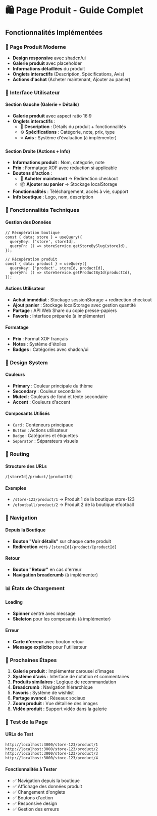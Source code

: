 # 🛍️ Page Produit - Guide Complet

## Fonctionnalités Implémentées

### 🎯 **Page Produit Moderne**
- **Design responsive** avec shadcn/ui
- **Galerie produit** avec placeholder
- **Informations détaillées** du produit
- **Onglets interactifs** (Description, Spécifications, Avis)
- **Actions d'achat** (Acheter maintenant, Ajouter au panier)

### 📱 **Interface Utilisateur**

#### **Section Gauche (Galerie + Détails)**
- **Galerie produit** avec aspect ratio 16:9
- **Onglets interactifs** :
  - 📝 **Description** : Détails du produit + fonctionnalités
  - ⚙️ **Spécifications** : Catégorie, note, prix, type
  - ⭐ **Avis** : Système d'évaluation (à implémenter)

#### **Section Droite (Actions + Info)**
- **Informations produit** : Nom, catégorie, note
- **Prix** : Formatage XOF avec réduction si applicable
- **Boutons d'action** :
  - 🛒 **Acheter maintenant** → Redirection checkout
  - 📦 **Ajouter au panier** → Stockage localStorage
- **Fonctionnalités** : Téléchargement, accès à vie, support
- **Info boutique** : Logo, nom, description

### 🔧 **Fonctionnalités Techniques**

#### **Gestion des Données**
```tsx
// Récupération boutique
const { data: store } = useQuery({
  queryKey: ['store', storeId],
  queryFn: () => storeService.getStoreBySlug(storeId),
});

// Récupération produit
const { data: product } = useQuery({
  queryKey: ['product', storeId, productId],
  queryFn: () => storeService.getProductById(productId),
});
```

#### **Actions Utilisateur**
- **Achat immédiat** : Stockage sessionStorage + redirection checkout
- **Ajout panier** : Stockage localStorage avec gestion quantité
- **Partage** : API Web Share ou copie presse-papiers
- **Favoris** : Interface préparée (à implémenter)

#### **Formatage**
- **Prix** : Format XOF français
- **Notes** : Système d'étoiles
- **Badges** : Catégories avec shadcn/ui

### 🎨 **Design System**

#### **Couleurs**
- **Primary** : Couleur principale du thème
- **Secondary** : Couleur secondaire
- **Muted** : Couleurs de fond et texte secondaire
- **Accent** : Couleurs d'accent

#### **Composants Utilisés**
- `Card` : Conteneurs principaux
- `Button` : Actions utilisateur
- `Badge` : Catégories et étiquettes
- `Separator` : Séparateurs visuels

### 📍 **Routing**

#### **Structure des URLs**
```
/[storeId]/product/[productId]
```

#### **Exemples**
- `/store-123/product/1` → Produit 1 de la boutique store-123
- `/efootball/product/2` → Produit 2 de la boutique efootball

### 🔄 **Navigation**

#### **Depuis la Boutique**
- **Bouton "Voir détails"** sur chaque carte produit
- **Redirection** vers `/[storeId]/product/[productId]`

#### **Retour**
- **Bouton "Retour"** en cas d'erreur
- **Navigation breadcrumb** (à implémenter)

### 📊 **États de Chargement**

#### **Loading**
- **Spinner** centré avec message
- **Skeleton** pour les composants (à implémenter)

#### **Erreur**
- **Carte d'erreur** avec bouton retour
- **Message explicite** pour l'utilisateur

### 🚀 **Prochaines Étapes**

1. **Galerie produit** : Implémenter carousel d'images
2. **Système d'avis** : Interface de notation et commentaires
3. **Produits similaires** : Logique de recommandation
4. **Breadcrumb** : Navigation hiérarchique
5. **Favoris** : Système de wishlist
6. **Partage avancé** : Réseaux sociaux
7. **Zoom produit** : Vue détaillée des images
8. **Vidéo produit** : Support vidéo dans la galerie

### 🧪 **Test de la Page**

#### **URLs de Test**
```
http://localhost:3000/store-123/product/1
http://localhost:3000/store-123/product/2
http://localhost:3000/store-123/product/3
http://localhost:3000/store-123/product/4
```

#### **Fonctionnalités à Tester**
- ✅ Navigation depuis la boutique
- ✅ Affichage des données produit
- ✅ Changement d'onglets
- ✅ Boutons d'action
- ✅ Responsive design
- ✅ Gestion des erreurs

